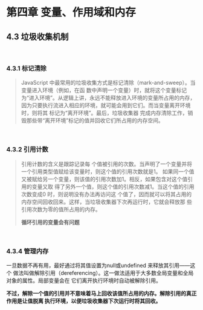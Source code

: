 # 第四章 变量、作用域和内存
## 4.3 垃圾收集机制
&nbsp;

### 4.3.1 标记清除
>JavaScript 中最常用的垃圾收集方式是标记清除（mark-and-sweep）。当变量进入环境（例如，在函
数中声明一个变量）时，就将这个变量标记为“进入环境”。从逻辑上讲，永远不能释放进入环境的变量所占用的内存，因为只要执行流进入相应的环境，就可能会用到它们。而当变量离开环境时，则将其
标记为“离开环境”。最后，垃圾收集器
完成内存清除工作，销毁那些带“离开环境”标记的值并回收它们所占用的内存空间。

<br/>

### 4.3.2 引用计数

>引用计数的含义是跟踪记录每
个值被引用的次数。当声明了一个变量并将一个引用类型值赋给该变量时，则这个值的引用次数就是1。
如果同一个值又被赋给另一个变量，则该值的引用次数加1。相反，如果包含对这个值引用的变量又取
得了另外一个值，则这个值的引用次数减1。当这个值的引用次数变成0 时，则说明没有办法再访问这
个值了，因而就可以将其占用的内存空间回收回来。这样，当垃圾收集器下次再运行时，它就会释放那
>些引用次数为零的值所占用的内存。
>
>**循环引用的变量会有问题**

<br/>

### 4.3.4 管理内存

一旦数据不再有用，最好通过将其值设置为null或undefined 来释放其引用——这个
做法叫做解除引用（dereferencing）。这一做法适用于大多数全局变量和全局对象的属性。局部变量会在
它们离开执行环境时自动被解除引用。

**不过，解除一个值的引用并不意味着马上回收该值所占用的内存。解除引用的真正作用是让值脱离
执行环境，以便垃圾收集器下次运行时将其回收。**
